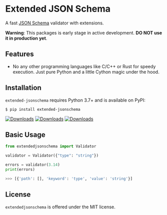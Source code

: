 # Extended JSON Schema

A fast [JSON Schema](https://json-schema.org/) validator with extensions.

**Warning**: This packages is early stage in active development. **DO NOT use it in production yet**.


## Features

- No any other programming languages like C/C++ or Rust for speedy execution. Just pure Python and a little Cython magic under the hood.

## Installation
`extended-jsonschema` requires Python 3.7+ and is available on PyPI:
```
$ pip install extended-jsonschema
```

[![Downloads](https://static.pepy.tech/badge/extended-jsonschema)](https://pepy.tech/project/extended-jsonschema)
[![Downloads](https://static.pepy.tech/badge/extended-jsonschema/month)](https://pepy.tech/project/extended-jsonschema)
[![Downloads](https://static.pepy.tech/badge/extended-jsonschema/week)](https://pepy.tech/project/extended-jsonschema)

## Basic Usage
```python
from extendedjsonschema import Validator

validator = Validator({"type": "string"})

errors = validator(3.14)
print(errors)

>>> [{'path': [], 'keyword': 'type', 'value': 'string'}]
```

## License
`extendedjsonschema` is offered under the MIT license.